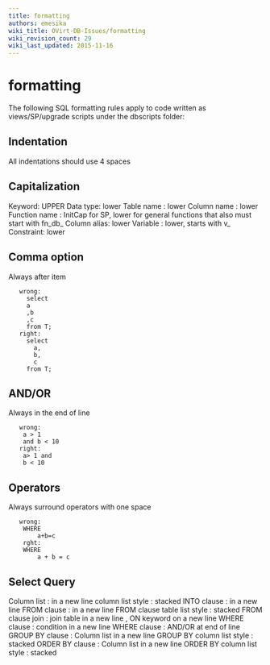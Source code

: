 ```yaml
---
title: formatting
authors: emesika
wiki_title: OVirt-DB-Issues/formatting
wiki_revision_count: 29
wiki_last_updated: 2015-11-16
---
```


# formatting

The following SQL formatting rules apply to code written as views/SP/upgrade scripts under the dbscripts folder:

## Indentation

All indentations should use 4 spaces

## Capitalization

Keyword: UPPER
Data type: lower
Table name : lower
Column name : lower
Function name : InitCap for SP, lower for general functions that also must start with fn_db_
Column alias: lower
Variable : lower, starts with v_
Constraint: lower

## Comma option

Always after item

       wrong:
         select 
         a
         ,b
         ,c 
         from T;
       right:
         select 
           a,
           b,
           c
         from T;

## AND/OR

Always in the end of line

       wrong:
        a > 1 
        and b < 10
       right: 
        a> 1 and
        b < 10

## Operators

Always surround operators with one space

       wrong:
        WHERE
            a+b=c
        rght:
        WHERE
            a + b = c

## Select Query

Column list : in a new line
column list style : stacked
INTO clause : in a new line
FROM clause : in a new line
FROM clause table list style : stacked
FROM clause join : join table in a new line , ON keyword on a new line
WHERE clause : condition in a new line
WHERE clause : AND/OR at end of line
GROUP BY clause : Column list in a new line
GROUP BY column list style : stacked
ORDER BY clause : Column list in a new line
ORDER BY column list style : stacked
